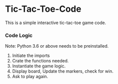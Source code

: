 # Tic-Tac-Toe-Code

This is a simple interactive tic-tac-toe game code. 

### Code Logic

Note: Python 3.6 or above needs to be preinstalled.

1. Initiate the imports
2. Crate the functions needed.
3. Instantiate the game logic.
4. Display board, Update the markers, check for win.
5. Ask to play again.
